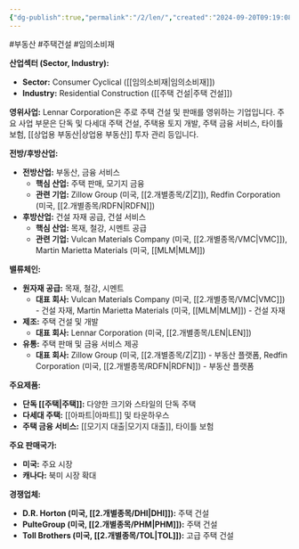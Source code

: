 ```yaml
---
{"dg-publish":true,"permalink":"/2/len/","created":"2024-09-20T09:19:08.074+09:00","updated":"2025-07-29T21:37:04.841+09:00"}
---
```


#부동산 #주택건설 #임의소비재


**산업섹터 (Sector, Industry):**

- **Sector:** Consumer Cyclical ([[임의소비재\|임의소비재]])
- **Industry:** Residential Construction ([[주택 건설\|주택 건설]])

**영위사업:** Lennar Corporation은 주로 주택 건설 및 판매를 영위하는 기업입니다. 주요 사업 부문은 단독 및 다세대 주택 건설, 주택용 토지 개발, 주택 금융 서비스, 타이틀 보험, [[상업용 부동산\|상업용 부동산]] 투자 관리 등입니다.

**전방/후방산업:**

- **전방산업:** 부동산, 금융 서비스
    - **핵심 산업:** 주택 판매, 모기지 금융
    - **관련 기업:** Zillow Group (미국, [[2.개별종목/Z\|Z]]), Redfin Corporation (미국, [[2.개별종목/RDFN\|RDFN]])
- **후방산업:** 건설 자재 공급, 건설 서비스
    - **핵심 산업:** 목재, 철강, 시멘트 공급
    - **관련 기업:** Vulcan Materials Company (미국, [[2.개별종목/VMC\|VMC]]), Martin Marietta Materials (미국, [[MLM\|MLM]])

**밸류체인:**

- **원자재 공급:** 목재, 철강, 시멘트
    - **대표 회사:** Vulcan Materials Company (미국, [[2.개별종목/VMC\|VMC]]) - 건설 자재, Martin Marietta Materials (미국, [[MLM\|MLM]]) - 건설 자재
- **제조:** 주택 건설 및 개발
    - **대표 회사:** Lennar Corporation (미국, [[2.개별종목/LEN\|LEN]])
- **유통:** 주택 판매 및 금융 서비스 제공
    - **대표 회사:** Zillow Group (미국, [[2.개별종목/Z\|Z]]) - 부동산 플랫폼, Redfin Corporation (미국, [[2.개별종목/RDFN\|RDFN]]) - 부동산 플랫폼

**주요제품:**

- **단독 [[주택\|주택]]:** 다양한 크기와 스타일의 단독 주택
- **다세대 주택:** [[아파트\|아파트]] 및 타운하우스
- **주택 금융 서비스:** [[모기지 대출\|모기지 대출]], 타이틀 보험

**주요 판매국가:**

- **미국:** 주요 시장
- **캐나다:** 북미 시장 확대

**경쟁업체:**

- **D.R. Horton (미국, [[2.개별종목/DHI\|DHI]]):** 주택 건설
- **PulteGroup (미국, [[2.개별종목/PHM\|PHM]]):** 주택 건설
- **Toll Brothers (미국, [[2.개별종목/TOL\|TOL]]):** 고급 주택 건설